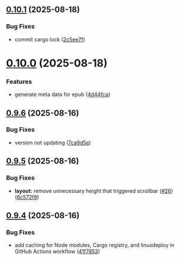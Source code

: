 ## [0.10.1](https://github.com/hackthefutureofeducation/ketabak/compare/v0.10.0...v0.10.1) (2025-08-18)


### Bug Fixes

* commit cargo lock ([2c5ee7f](https://github.com/hackthefutureofeducation/ketabak/commit/2c5ee7f8da3c029604bb7ef18ff57b83c9201ace))



# [0.10.0](https://github.com/hackthefutureofeducation/ketabak/compare/v0.9.6...v0.10.0) (2025-08-18)


### Features

* generate meta data for epub ([4d44fca](https://github.com/hackthefutureofeducation/ketabak/commit/4d44fca6395ad164473aa0082519d634311839b8))



## [0.9.6](https://github.com/hackthefutureofeducation/ketabak/compare/v0.9.5...v0.9.6) (2025-08-16)


### Bug Fixes

* version not updating ([7ca9d5e](https://github.com/hackthefutureofeducation/ketabak/commit/7ca9d5eb4d68af96a85ba7f433fe4bb3ce31dde1))



## [0.9.5](https://github.com/hackthefutureofeducation/ketabak/compare/v0.9.4...v0.9.5) (2025-08-16)


### Bug Fixes

* **layout:** remove unnecessary height that triggered scrollbar ([#26](https://github.com/hackthefutureofeducation/ketabak/issues/26)) ([6c572f9](https://github.com/hackthefutureofeducation/ketabak/commit/6c572f9b28d10bba9bdb0021ba63524128be2be6))



## [0.9.4](https://github.com/hackthefutureofeducation/ketabak/compare/v0.9.3...v0.9.4) (2025-08-16)


### Bug Fixes

* add caching for Node modules, Cargo registry, and linuxdeploy in GitHub Actions workflow ([41f7853](https://github.com/hackthefutureofeducation/ketabak/commit/41f7853fb58dc390c5dd0bf76925f0f2017d193d))



